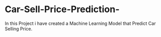 # Car-Sell-Price-Prediction-
In this Project i have created a Machine Learning Model that Predict Car Selling Price.

